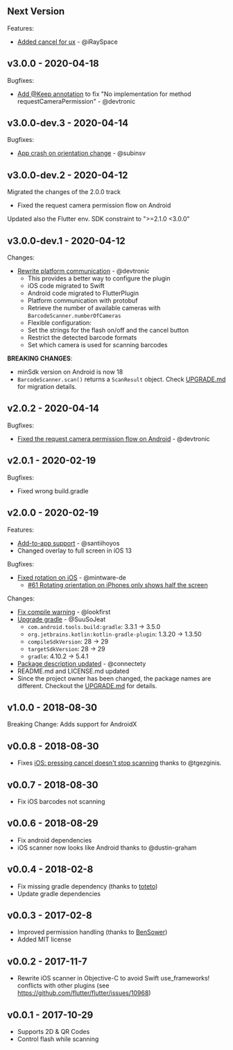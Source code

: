 ## Next Version

Features:
- [Added cancel for ux](https://github.com/mintware-de/flutter_barcode_reader/pull/198) - @iRaySpace

## v3.0.0 - 2020-04-18

Bugfixes:
- [Add @Keep annotation](https://github.com/mintware-de/flutter_barcode_reader/pull/214) to fix "No implementation for method requestCameraPermission" - @devtronic

## v3.0.0-dev.3 - 2020-04-14

Bugfixes:
- [App crash on orientation change](https://github.com/mintware-de/flutter_barcode_reader/pull/209) - @subinsv

## v3.0.0-dev.2 - 2020-04-12

Migrated the changes of the 2.0.0 track 

- Fixed the request camera permission flow on Android

Updated also the Flutter env. SDK constraint to ">=2.1.0 <3.0.0" 

## v3.0.0-dev.1 - 2020-04-12

Changes:
- [Rewrite platform communication](https://github.com/mintware-de/flutter_barcode_reader/pull/185) - @devtronic
  - This provides a better way to configure the plugin
  - iOS code migrated to Swift
  - Android code migrated to FlutterPlugin
  - Platform communication with protobuf
  - Retrieve the number of available cameras with `BarcodeScanner.numberOfCameras`
  - Flexible configuration:
  - Set the strings for the flash on/off and the cancel button
  - Restrict the detected barcode formats
  - Set which camera is used for scanning barcodes

**BREAKING CHANGES**:
- minSdk version on Android is now 18
- `BarcodeScanner.scan()` returns a `ScanResult` object. Check [UPGRADE.md](./UPGRADE.md) for migration details.

## v2.0.2 - 2020-04-14

Bugfixes:
- [Fixed the request camera permission flow on Android](https://github.com/mintware-de/flutter_barcode_reader/pull/186) - @devtronic

## v2.0.1 - 2020-02-19

Bugfixes:
- Fixed wrong build.gradle

## v2.0.0 - 2020-02-19

Features:
- [Add-to-app support](https://github.com/mintware-de/flutter_barcode_reader/pull/168) - @santiihoyos
- Changed overlay to full screen in iOS 13

Bugfixes:
- [Fixed rotation on iOS](https://github.com/mintware-de/flutter_barcode_reader/pull/167) - @mintware-de
  - [#61 Rotating orientation on iPhones only shows half the screen](https://github.com/mintware-de/flutter_barcode_reader/issues/61)

Changes:
- [Fix compile warning](https://github.com/mintware-de/flutter_barcode_reader/pull/127) - @lookfirst
- [Upgrade gradle](https://github.com/mintware-de/flutter_barcode_reader/pull/142) - @SuuSoJeat
  - `com.android.tools.build:gradle`: 3.3.1 -> 3.5.0
  - `org.jetbrains.kotlin:kotlin-gradle-plugin`: 1.3.20 -> 1.3.50
  - `compileSdkVersion`: 28 -> 29
  - `targetSdkVersion`: 28 -> 29
  - `gradle`: 4.10.2 -> 5.4.1
- [Package description updated](https://github.com/mintware-de/flutter_barcode_reader/pull/180) - @connectety
- README.md and LICENSE.md updated
- Since the project owner has been changed, the package names are different. Checkout the [UPGRADE.md](./UPGRADE.md) for details.

## v1.0.0 - 2018-08-30

Breaking Change: Adds support for AndroidX

## v0.0.8 - 2018-08-30

* Fixes [iOS: pressing cancel doesn't stop scanning](https://github.com/mintware-de/flutter_barcode_reader/issues/60) thanks to @tgezginis.

## v0.0.7 - 2018-08-30

* Fix iOS barcodes not scanning

## v0.0.6 - 2018-08-29

* Fix android dependencies
* iOS scanner now looks like Android thanks to @dustin-graham 

## v0.0.4 - 2018-02-8

* Fix missing gradle dependency (thanks to [toteto](https://github.com/mintware-de/flutter_barcode_reader/pull/15))
* Update gradle dependencies

## v0.0.3 - 2017-02-8

* Improved permission handling (thanks to [BenSower](https://github.com/BenSower))
* Added MIT license

## v0.0.2 - 2017-11-7

* Rewrite iOS scanner in Objective-C to avoid Swift use_frameworks! conflicts with other plugins (see https://github.com/flutter/flutter/issues/10968)

## v0.0.1 - 2017-10-29

* Supports 2D & QR Codes
* Control flash while scanning
